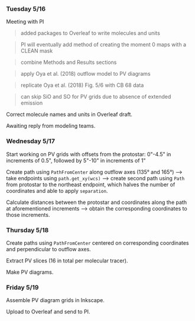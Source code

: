 ### Tuesday 5/16

Meeting with PI

> added packages to Overleaf to write molecules and units

> PI will eventually add method of creating the moment 0 maps with a CLEAN mask

> combine Methods and Results sections 

> apply Oya et al. (2018) outflow model to PV diagrams

> replicate Oya et al. (2018) Fig. 5/6 with CB 68 data 

> can skip SiO and SO for PV grids due to absence of extended emission

Correct molecule names and units in Overleaf draft. 

Awaiting reply from modeling teams. 

### Wednesday 5/17 

Start working on PV grids with offsets from the protostar: 0"-4.5" in increments of 0.5", followed by 5"-10" in increments of 1"

Create path using `PathFromCenter` along outflow axes (135° and 165°) --> take endpoints using `path.get_xy(wcs)` --> create second path using `Path` from protostar to the northeast endpoint, which halves the number of coordinates and able to apply `separation`.

Calculate distances between the protostar and coordinates along the path at aforementioned increments --> obtain the corresponding coordinates to those increments.

### Thursday 5/18 

Create paths using `PathFromCenter` centered on corresponding coordinates and perpendicular to outflow axes. 

Extract PV slices (16 in total per molecular tracer). 

Make PV diagrams.

### Friday 5/19

Assemble PV diagram grids in Inkscape.

Upload to Overleaf and send to PI.
